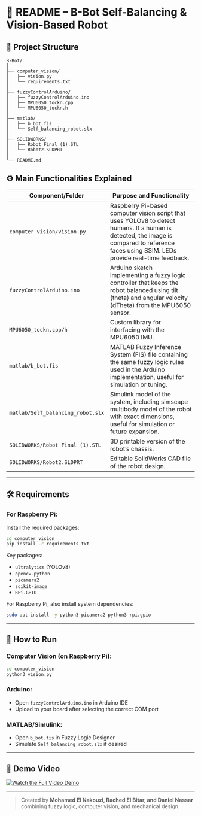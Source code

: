 # 🤖 README – B-Bot Self-Balancing & Vision-Based Robot

## 📂 Project Structure

```
B-Bot/
│
├── computer_vision/
│   ├── vision.py
│   └── requirements.txt
│
├── fuzzyControlArduino/
│   ├── fuzzyControlArduino.ino
│   ├── MPU6050_tockn.cpp
│   └── MPU6050_tockn.h
│
├── matlab/
│   ├── b_bot.fis
│   └── Self_balancing_robot.slx
│
├── SOLIDWORKS/
│   ├── Robot Final (1).STL
│   └── Robot2.SLDPRT
│
└── README.md
```

## ⚙️ Main Functionalities Explained

| Component/Folder                | Purpose and Functionality |
|--------------------------------|----------------------------|
| `computer_vision/vision.py`    | Raspberry Pi-based computer vision script that uses YOLOv8 to detect humans. If a human is detected, the image is compared to reference faces using SSIM. LEDs provide real-time feedback. |
| `fuzzyControlArduino.ino`      | Arduino sketch implementing a fuzzy logic controller that keeps the robot balanced using tilt (theta) and angular velocity (dTheta) from the MPU6050 sensor. |
| `MPU6050_tockn.cpp/h`          | Custom library for interfacing with the MPU6050 IMU. |
| `matlab/b_bot.fis`             | MATLAB Fuzzy Inference System (FIS) file containing the same fuzzy logic rules used in the Arduino implementation, useful for simulation or tuning. |
| `matlab/Self_balancing_robot.slx` | Simulink model of the system, including simscape multibody model of the robot with exact dimensions, useful for simulation or future expansion. |
| `SOLIDWORKS/Robot Final (1).STL` | 3D printable version of the robot’s chassis. |
| `SOLIDWORKS/Robot2.SLDPRT`     | Editable SolidWorks CAD file of the robot design. |

---

## 🛠️ Requirements

### For Raspberry Pi:
Install the required packages:
```bash
cd computer_vision
pip install -r requirements.txt
```

Key packages:
- `ultralytics` (YOLOv8)
- `opencv-python`
- `picamera2`
- `scikit-image`
- `RPi.GPIO`

For Raspberry Pi, also install system dependencies:
```bash
sudo apt install -y python3-picamera2 python3-rpi.gpio
```

---

## 🚀 How to Run

### Computer Vision (on Raspberry Pi):
```bash
cd computer_vision
python3 vision.py
```

### Arduino:
- Open `fuzzyControlArduino.ino` in Arduino IDE
- Upload to your board after selecting the correct COM port

### MATLAB/Simulink:
- Open `b_bot.fis` in Fuzzy Logic Designer
- Simulate `Self_balancing_robot.slx` if desired

---

## 🎥 Demo Video

[![Watch the Full Video Demo](https://img.youtube.com/vi/OxzO8reckg4/0.jpg)](https://www.youtube.com/watch?v=OxzO8reckg4)


---

> Created by **Mohamed El Nakouzi, Rached El Bitar, and Daniel Nassar**  combining fuzzy logic, computer vision, and mechanical design.
